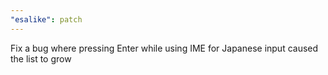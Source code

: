 ```yaml
---
"esalike": patch
---
```


Fix a bug where pressing Enter while using IME for Japanese input caused the list to grow
